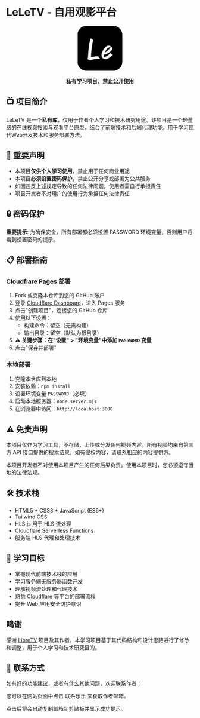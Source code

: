 # LeLeTV - 自用观影平台
<div align="center">
  <img src="image/logo.png" alt="LeLeTV Logo" width="120">
  <br>
  <p><strong>私有学习项目，禁止公开使用</strong></p>
</div>

## 📺 项目简介

LeLeTV 是一个**私有库**，仅用于作者个人学习和技术研究用途。该项目是一个轻量级的在线视频搜索与观看平台原型，结合了前端技术和后端代理功能，用于学习现代Web开发技术和服务部署方法。

## 🚨 重要声明

- 本项目**仅供个人学习使用**，禁止用于任何商业用途
- 本项目**必须设置密码保护**，禁止公开分享或部署为公共服务
- 如因违反上述规定导致的任何法律问题，使用者需自行承担责任
- 项目开发者不对用户的使用行为承担任何法律责任

## 🔒 密码保护

**重要提示**: 为确保安全，所有部署都必须设置 PASSWORD 环境变量，否则用户将看到设置密码的提示。

## 📋 部署指南

### Cloudflare Pages 部署

1. Fork 或克隆本仓库到您的 GitHub 账户
2. 登录 [Cloudflare Dashboard](https://dash.cloudflare.com/)，进入 Pages 服务
3. 点击"创建项目"，连接您的 GitHub 仓库
4. 使用以下设置：
   - 构建命令：留空（无需构建）
   - 输出目录：留空（默认为根目录）
5. **⚠️ 关键步骤：在"设置" > "环境变量"中添加 `PASSWORD` 变量**
6. 点击"保存并部署"

### 本地部署

1. 克隆本仓库到本地
2. 安装依赖：`npm install`
3. 设置环境变量 `PASSWORD`（必填）
4. 启动本地服务器：`node server.mjs`
5. 在浏览器中访问：`http://localhost:3000`

## ⚠️ 免责声明

本项目仅作为学习工具，不存储、上传或分发任何视频内容。所有视频均来自第三方 API 接口提供的搜索结果。如有侵权内容，请联系相应的内容提供方。

本项目开发者不对使用本项目产生的任何后果负责。使用本项目时，您必须遵守当地的法律法规。

## 🛠️ 技术栈

- HTML5 + CSS3 + JavaScript (ES6+)
- Tailwind CSS
- HLS.js 用于 HLS 流处理
- Cloudflare Serverless Functions
- 服务端 HLS 代理和处理技术

## 📝 学习目标

- 掌握现代前端技术栈的应用
- 学习服务端无服务器函数开发
- 理解视频流处理和代理技术
- 熟悉 Cloudflare 等平台的部署流程
- 提升 Web 应用安全防护意识

## 鸣谢

感谢 [LibreTV](https://github.com/LibreSpark/LibreTV) 项目及其作者，本学习项目基于其代码结构和设计思路进行了修改和调整，用于个人学习和技术研究目的。

## 📧 联系方式

如有好的功能建议，或者有什么其他问题，欢迎联系作者：

<div class="text-gray-300 text-lg sm:text-xl mb-6 sm:mb-8 leading-relaxed max-w-3xl mx-auto px-2">
  您可以在网站页面中点击 <span id="contactLeLe" class="text-blue-400 underline cursor-pointer transition-all duration-300 hover:text-blue-300 hover:underline-offset-2">联系乐乐</span> 来获取作者邮箱。
</div>

点击后将会自动复制邮箱到剪贴板并显示成功提示。
